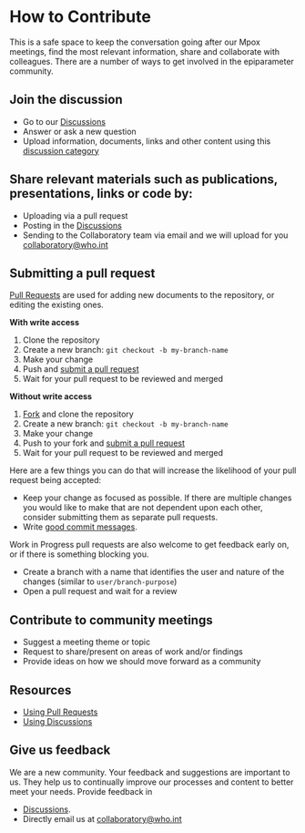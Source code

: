 # How to Contribute

This is a safe space to keep the conversation going after our Mpox meetings, find the most relevant information, share and collaborate with colleagues. There are a number of ways to get involved in the epiparameter community.  

## Join the discussion
* Go to our [Discussions][discussions]  
* Answer or ask a new question  
* Upload information, documents, links and other content using this [discussion category][category]     

## Share relevant materials such as publications, presentations, links or code by:  
* Uploading via a pull request  
* Posting in the [Discussions][discussions] 
* Sending to the Collaboratory team via email and we will upload for you collaboratory@who.int 

## Submitting a pull request

[Pull Requests][pulls] are used for adding new documents to the repository, or editing the existing ones.

**With write access**

1. Clone the repository
2. Create a new branch: `git checkout -b my-branch-name`
3. Make your change
4. Push and [submit a pull request][pr]
5. Wait for your pull request to be reviewed and merged

**Without write access**

1. [Fork][fork] and clone the repository
2. Create a new branch: `git checkout -b my-branch-name`
3. Make your change
4. Push to your fork and [submit a pull request][pr]
5. Wait for your pull request to be reviewed and merged

Here are a few things you can do that will increase the likelihood of your pull request being accepted:

- Keep your change as focused as possible. If there are multiple changes you would like to make that are not dependent upon each other, consider submitting them as separate pull requests.
- Write [good commit messages](http://tbaggery.com/2008/04/19/a-note-about-git-commit-messages.html).

Work in Progress pull requests are also welcome to get feedback early on, or if there is something blocking you.

- Create a branch with a name that identifies the user and nature of the changes (similar to `user/branch-purpose`)
- Open a pull request and wait for a review 

## Contribute to community meetings   
* Suggest a meeting theme or topic  
* Request to share/present on areas of work and/or findings  
* Provide ideas on how we should move forward as a community  

## Resources

- [Using Pull Requests](https://docs.github.com/github/collaborating-with-issues-and-pull-requests/about-pull-requests)
- [Using Discussions](https://docs.github.com/en/discussions/collaborating-with-your-community-using-discussions/about-discussions)

## Give us feedback  
We are a new community. Your feedback and suggestions are important to us. They help us to continually improve our processes and content to better meet your needs. Provide feedback in
* [Discussions][discussions].
* Directly email us at collaboratory@who.int 


[discussions]: https://github.com/WorldHealthOrganization/collaboratory-epiparameter-community/discussions
[category]: https://github.com/WorldHealthOrganization/collaboratory-epiparameter-community/discussions/categories/links-and-documents
[pulls]: https://github.com/WorldHealthOrganization/collaboratory-epiparameter-community/pulls
[pr]: https://github.com/WorldHealthOrganization/collaboratory-epiparameter-community/compare
[fork]: https://github.com/WorldHealthOrganization/collaboratory-epiparameter-community/fork
